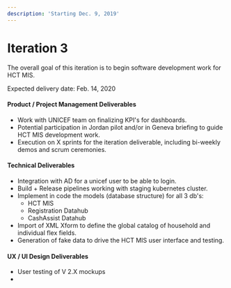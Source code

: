 ```yaml
---
description: 'Starting Dec. 9, 2019'
---
```


# Iteration 3

The overall goal of this iteration is to begin software development work for HCT MIS.

Expected delivery date: Feb. 14, 2020

####  **Product / Project Management Deliverables**

* Work with UNICEF team on finalizing KPI's for dashboards.
* Potential participation in Jordan pilot and/or in Geneva briefing to guide HCT MIS development work.
* Execution on X sprints for the iteration deliverable, including bi-weekly demos and scrum ceremonies.

####  **Technical Deliverables**

* Integration with AD for a unicef user to be able to login.
* Build + Release pipelines working with staging kubernetes cluster.
* Implement in code the models \(database structure\) for all 3 db's:
  * HCT MIS
  * Registration Datahub
  * CashAssist Datahub
* Import of XML Xform to define the global catalog of household and individual flex fields.
* Generation of fake data to drive the HCT MIS user interface and testing.

#### **UX / UI Design Deliverables**

* User testing of V 2.X mockups
* 


